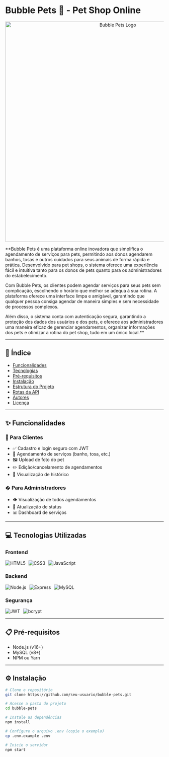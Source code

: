 # Bubble Pets 🐾 - Pet Shop Online

<p align="center">
  <img src="https://drive.google.com/uc?id=1hgLv3BHTHz87-eRvPS6I2LB-x92V_s0q" alt="Bubble Pets Logo" width="700">
</p>

**Bubble Pets é uma plataforma online inovadora que simplifica o agendamento de serviços para pets, permitindo aos donos agendarem banhos, tosas e outros cuidados para seus animais de forma rápida e prática. Desenvolvido para pet shops, o sistema oferece uma experiência fácil e intuitiva tanto para os donos de pets quanto para os administradores do estabelecimento.

Com Bubble Pets, os clientes podem agendar serviços para seus pets sem complicação, escolhendo o horário que melhor se adequa à sua rotina. A plataforma oferece uma interface limpa e amigável, garantindo que qualquer pessoa consiga agendar de maneira simples e sem necessidade de processos complexos.

Além disso, o sistema conta com autenticação segura, garantindo a proteção dos dados dos usuários e dos pets, e oferece aos administradores uma maneira eficaz de gerenciar agendamentos, organizar informações dos pets e otimizar a rotina do pet shop, tudo em um único local.**

---

## 📌 Índice
- [Funcionalidades](#✨-funcionalidades)
- [Tecnologias](#💻-tecnologias-utilizadas)
- [Pré-requisitos](#📋-pré-requisitos)
- [Instalação](#⚙️-instalação)
- [Estrutura do Projeto](#📂-estrutura-do-projeto)
- [Rotas da API](#🔗-rotas-da-api)
- [Autores](#👥-autores)
- [Licença](#📜-licença)

---

## ✨ Funcionalidades

### 🐶 Para Clientes
- ✅ Cadastro e login seguro com JWT
- 📅 Agendamento de serviços (banho, tosa, etc.)
- 🖼️ Upload de foto do pet
- ✏️ Edição/cancelamento de agendamentos
- 📱 Visualização de histórico

### �️ Para Administradores
- 👁️ Visualização de todos agendamentos
- 🔄 Atualização de status
- 📊 Dashboard de serviços

---

## 💻 Tecnologias Utilizadas

### Frontend
<div style="display: flex; gap: 10px;">
  <img src="https://img.shields.io/badge/HTML5-E34F26?style=for-the-badge&logo=html5&logoColor=white" alt="HTML5">
  <img src="https://img.shields.io/badge/CSS3-1572B6?style=for-the-badge&logo=css3&logoColor=white" alt="CSS3">
  <img src="https://img.shields.io/badge/JavaScript-F7DF1E?style=for-the-badge&logo=javascript&logoColor=black" alt="JavaScript">
</div>

### Backend
<div style="display: flex; gap: 10px;">
  <img src="https://img.shields.io/badge/Node.js-339933?style=for-the-badge&logo=nodedotjs&logoColor=white" alt="Node.js">
  <img src="https://img.shields.io/badge/Express.js-000000?style=for-the-badge&logo=express&logoColor=white" alt="Express">
  <img src="https://img.shields.io/badge/MySQL-4479A1?style=for-the-badge&logo=mysql&logoColor=white" alt="MySQL">
</div>

### Segurança
<div style="display: flex; gap: 10px;">
  <img src="https://img.shields.io/badge/JWT-000000?style=for-the-badge&logo=JSON%20web%20tokens&logoColor=white" alt="JWT">
  <img src="https://img.shields.io/badge/bcrypt-35495E?style=for-the-badge" alt="bcrypt">
</div>

---

## 📋 Pré-requisitos

- Node.js (v16+)
- MySQL (v8+)
- NPM ou Yarn

---

## ⚙️ Instalação

```bash
# Clone o repositório
git clone https://github.com/seu-usuario/bubble-pets.git

# Acesse a pasta do projeto
cd bubble-pets

# Instale as dependências
npm install

# Configure o arquivo .env (copie o exemplo)
cp .env.example .env

# Inicie o servidor
npm start

